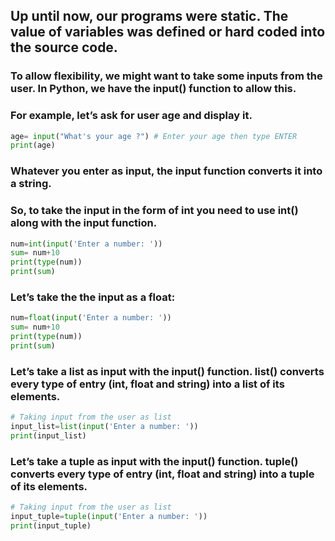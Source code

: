 ## Up until now, our programs were static. The value of variables was defined or hard coded into the source code.

### To allow flexibility, we might want to take some inputs from the user. In Python, we have the input() function to allow this. 

### For example, let’s ask for user age and display it.
``` python
age= input("What's your age ?") # Enter your age then type ENTER
print(age)
```
### Whatever you enter as input, the input function converts it into a string.

### So, to take the input in the form of int you need to use int() along with the input function.

``` python
num=int(input('Enter a number: '))
sum= num+10
print(type(num))
print(sum)
```
### Let’s take the the input as a float:

``` python
num=float(input('Enter a number: '))
sum= num+10
print(type(num))
print(sum)
```
### Let’s take a list as input with the input() function. list() converts every type of entry (int, float and string) into a list of its elements.

``` python
# Taking input from the user as list
input_list=list(input('Enter a number: '))
print(input_list)
```

### Let’s take a tuple as input with the input() function. tuple() converts every type of entry (int, float and string) into a tuple of its elements.

``` python
# Taking input from the user as list
input_tuple=tuple(input('Enter a number: '))
print(input_tuple)
```
